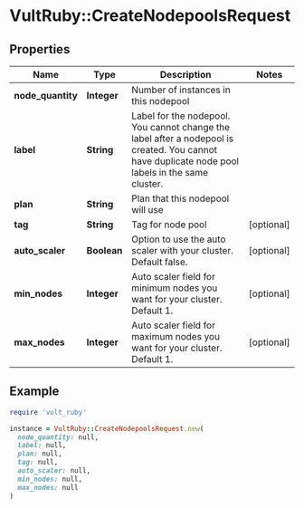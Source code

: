 # VultRuby::CreateNodepoolsRequest

## Properties

| Name | Type | Description | Notes |
| ---- | ---- | ----------- | ----- |
| **node_quantity** | **Integer** | Number of instances in this nodepool |  |
| **label** | **String** | Label for the nodepool. You cannot change the label after a nodepool is created. You cannot have duplicate node pool labels in the same cluster. |  |
| **plan** | **String** | Plan that this nodepool will use |  |
| **tag** | **String** | Tag for node pool | [optional] |
| **auto_scaler** | **Boolean** | Option to use the auto scaler with your cluster. Default false. | [optional] |
| **min_nodes** | **Integer** | Auto scaler field for minimum nodes you want for your cluster. Default 1. | [optional] |
| **max_nodes** | **Integer** | Auto scaler field for maximum nodes you want for your cluster. Default 1. | [optional] |

## Example

```ruby
require 'vult_ruby'

instance = VultRuby::CreateNodepoolsRequest.new(
  node_quantity: null,
  label: null,
  plan: null,
  tag: null,
  auto_scaler: null,
  min_nodes: null,
  max_nodes: null
)
```

